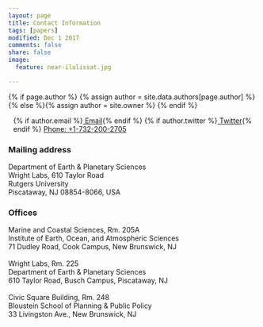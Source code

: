 ```yaml
---
layout: page
title: Contact Information
tags: [papers]
modified: Dec 1 2017
comments: false
share: false
image:
  feature: near-ilulissat.jpg

---
```



{% if page.author %}
  {% assign author = site.data.authors[page.author] %}{% else %}{% assign author = site.owner %}
  {% endif %}



<div style="margin: 10px" itemscope itemtype="http://schema.org/Person">
<p>
  {% if author.email %}<a href="mailto:{{ author.email }}" class="author-social" target="_blank"><i class="fa fa-fw fa-envelope-square"></i> Email</a>{% endif %}
  {% if author.twitter %}<a href="http://twitter.com/{{ author.twitter }}" class="author-social" target="_blank"><i class="fa fa-fw fa-twitter-square"></i> Twitter</a>{% endif %}
<a class="author-social" href="tel:+17322002705"><i class="fa fa-fw fa-phone-square"></i> Phone: +1-732-200-2705</a>
</p>
</div>


### Mailing address

Department of Earth & Planetary Sciences  
Wright Labs, 610 Taylor Road  
Rutgers University  
Piscataway, NJ 08854-8066, USA

### Offices 

Marine and Coastal Sciences, Rm. 205A  
Institute of Earth, Ocean, and Atmospheric Sciences   
71 Dudley Road, Cook Campus, New Brunswick, NJ  
&nbsp;  
Wright Labs, Rm. 225  
Department of Earth & Planetary Sciences  
610 Taylor Road, Busch Campus, Piscataway, NJ  
&nbsp;  
Civic Square Building, Rm. 248  
Bloustein School of Planning & Public Policy  
33 Livingston Ave., New Brunswick, NJ
